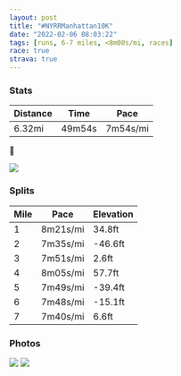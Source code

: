 ```yaml
---
layout: post
title: "#NYRRManhattan10K"
date: "2022-02-06 08:03:22"
tags: [runs, 6-7 miles, <8m00s/mi, races]
race: true
strava: true
---
```


### Stats

| Distance | Time | Pace |
|----------|------|------|
|6.32mi|49m54s|7m54s/mi|

🥶

<img src='https://maps.googleapis.com/maps/api/staticmap?maptype=roadmap&path=enc:iezwFhfnbMOa@gAeAu@g@oAe@WE]As@FqAp@o@Ro@?g@I]S]YkAmA[o@_AaC_@i@s@WsAH[C_A]KK[OuAUwAe@mAk@cAq@yAyAYk@{@iAUQy@e@mCoA{@o@}@s@k@w@GMYyAMaAOq@Ao@NaECo@Ow@Yg@cAy@yBsAi@c@mCiBs@m@i@Yg@c@iAs@g@a@uBqAs@[wCwBeAi@]E_@?yALe@A}AUm@@UBk@Nc@X]Zs@Zm@?m@Ms@YqAgAeAw@k@i@{@eAk@o@gA_BYWm@_@e@Cm@Js@DaACoAMs@Qw@Im@U]Wg@o@Qa@Uw@Ki@_@s@II[KS?SDULKJQf@Ah@Hp@DRPb@d@x@Th@BPCv@M\STYNg@Ba@K_@W][kA{AOKqAs@WQg@Uu@Qa@Ba@HUL}@`A[f@}@vBQrAQnCEjAOnACd@H|@Xh@XV\Nr@DZEPMHM\aAd@kCZi@JIj@OT?h@Hd@EfA]r@Q^@r@Tj@b@RRf@v@Pb@ZjA`@`CTj@^^d@Z`A^\Zb@n@DLfAxEL^Zp@^b@PR`Av@zBnAf@PlBx@t@j@b@r@`AdCn@p@`@Tf@NV@`ACj@Kf@Db@T`@Z`@p@Lf@l@nDPn@JRnAjBdAhAxBvAh@LvAHdAMp@WrBi@fAMLBt@\XVf@Z\XzAvA`@n@nAfCTZd@\bAVdB?nAE^Fh@T|@x@`@j@p@~Az@vAdAlAHDt@v@h@d@dApAn@`A`ApBp@jAl@n@b@ZnA\j@@d@EvBIp@InACJF^JVLh@`@^j@Lh@Fl@N|@HXT`@dChBbAb@pCfAnAZz@b@ZRn@l@z@fArA`CjEhFz@n@d@Vx@Tb@E~@c@j@[V[l@qAVm@ROVg@n@}ATe@Lu@LmA?k@Qs@]k@g@_@_@UqAk@e@]cBs@_@Ua@o@k@i@w@iASc@Qq@Ec@A_AXoA`@eAJa@DSBoAKk@Mc@_@_AYc@c@]e@Uy@Ue@W[[QW[u@g@qAQo@cAkA]Uk@U_@Us@Yu@Ee@J]PQ`@Kp@A\B^@p@Cf@Mx@g@dC&key=AIzaSyC1MId7bFpkLXNAaYhBSTb8jLyiSqzbDtM&size=800x800&markers=color:yellow|label:S|40.77157,-73.96981&markers=color:green|label:F|40.77365999999999,-73.97114'>

### Splits

| Mile | Pace | Elevation |
|------|------|-----------|
|1|8m21s/mi|34.8ft|
|2|7m35s/mi|-46.6ft|
|3|7m51s/mi|2.6ft|
|4|8m05s/mi|57.7ft|
|5|7m49s/mi|-39.4ft|
|6|7m48s/mi|-15.1ft|
|7|7m40s/mi|6.6ft|

### Photos
<img src='https://dgtzuqphqg23d.cloudfront.net/36CbRcQGPo_YCggGZx1dRch9G2nAoI93WFujtEUn7CI-576x768.jpg'>

<img src='https://dgtzuqphqg23d.cloudfront.net/Dsn7RNiH1gxVKbgaHXzWOs5SyhNVds825U-Xb4FkZNA-768x618.jpg'>
